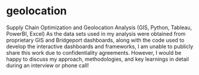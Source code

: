 # geolocation
Supply Chain Optimization and Geolocation Analysis (GIS, Python, Tableau, PowerBI, Excel)
As the data sets used in my analysis were obtained from proprietary GIS and Bridgeport dashboards, along with the code used to develop the interactive dashboards and frameworks, I am unable to publicly share this work due to confidentiality agreements. However, I would be happy to discuss my approach, methodologies, and key learnings in detail during an interview or phone call!


